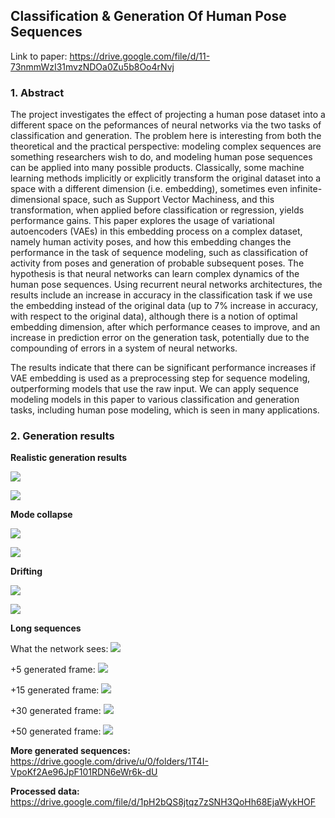 ## Classification \& Generation Of Human Pose Sequences

Link to paper: https://drive.google.com/file/d/11-73nmmWzI31mvzNDOa0Zu5b8Oo4rNvj
### 1. Abstract

The project investigates the effect of projecting a human pose dataset into a different space on the peformances of neural networks via the two tasks of classification and generation. The problem here is interesting from both the theoretical and the practical perspective: modeling complex sequences are something researchers wish to do, and modeling human pose sequences can be applied into many possible products. Classically, some machine learning methods implicitly or explicitly transform the original dataset into a space with a different dimension (i.e. embedding), sometimes even infinite-dimensional space, such as Support Vector Machiness, and this transformation, when applied before classification or regression, yields performance gains. This paper explores the usage of variational autoencoders (VAEs) in this embedding process on a complex dataset, namely human activity poses, and how this embedding changes the performance in the task of sequence modeling, such as classification of activity from poses and generation of probable subsequent poses. The hypothesis is that neural networks can learn complex dynamics of the human pose sequences. Using recurrent neural networks architectures, the results include an increase in accuracy in the classification task if we use the embedding instead of the original data (up to 7\% increase in accuracy, with respect to the original data), although there is a notion of optimal embedding dimension, after which performance ceases to improve, and an increase in prediction error on the generation task, potentially due to the compounding of errors in a system of neural networks.

The results indicate that there can be significant performance increases if VAE embedding is used as a preprocessing step for sequence modeling, outperforming models that use the raw input. We can apply sequence modeling models in this paper to various classification and generation tasks, including human pose modeling, which is seen in many applications.

### 2. Generation results

**Realistic generation results**

![](results/g1.gif) 

![](results/g2.gif)

**Mode collapse**

![](results/collapse1.gif) 

![](results/collapse2.gif)

**Drifting**

![](results/move1.gif) 

![](results/move2.gif)

**Long sequences**

What the network sees: 
![](results/long0.gif)

+5 generated frame:
![](results/long5.gif)

+15 generated frame:
![](results/long15.gif)

+30 generated frame:
![](results/long30.gif)

+50 generated frame: 
![](results/long50.gif)

**More generated sequences:** https://drive.google.com/drive/u/0/folders/1T4I-VpoKf2Ae96JpF101RDN6eWr6k-dU

**Processed data:** https://drive.google.com/file/d/1pH2bQS8jtqz7zSNH3QoHh68EjaWykHOF
